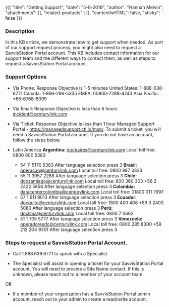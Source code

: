 {{{
  "title": "Getting Support",
  "date": "5-8-2019",
  "author": "Hannah Melvin",
  "attachments": [],
  "related-products" : [],
  "contentIsHTML": false,
  "sticky": false
}}}

### Description
In this KB article, we demonstrate how to get support when needed. As part of our support request process, you might also need to request a SavvisStation Portal account. This KB includes contact information for our support team and the different ways to contact them, as well as steps to request a SavvisStation Portal account. 

### Support Options

* Via Phone: Response Objective is 1-5 minutes
    United States: 1-888-638-6771
    Canada: 1-866-296-5335
    EMEA: 00800-7288-4743
    Asia Pacific: +65-6768-8099

* Via Email: Response Objective is less than 6 hours
    incident@centurylink.com

* Via Ticket: Response Objective is less than 1 hour
    Managed Support Portal - https://managedsupport.ctl.io/msp/. To submit a ticket, you will need a SavvisStation Portal account. If you do not have an account, follow the steps below.

* Latin America
  **Argentina:** <docbaires@centurylink.com>
  Local toll free: 0800 800 5383
  + 54 11 5170 5383
  After language selection press 3
  **Brasil:** <operacao@centurylink.com>
  Local toll free: 0800 887 3333
  + 55 11 3957 2288
  After language selection press 3
  **Chile:** <docsantiago@centurylink.com>
  Local toll free: 800 360 303
  +56 2 2422 5856
  After language selection press 3
  **Colombia:** <datacentercolombia@centurylink.com>
  Local toll free: 01800 011 7997
  + 57 1 611 9013
  After language selection press 3
  **Ecuador:** <docquito@centurylink.com>
  Local toll free: 1800 400 408
  +59 3 2400 5080
  After language selection press 3
  **Perú:** <doclima@centurylink.com>
  Local toll free: 0800 7 0662
  + 51 1 705 5777
  After language selection press 3
  **Venezuela:** <operadoresdc@centurylink.com>
  Local toll free: 0800 285 8300
  +58 212 204 9301
  After language selection press 3

### Steps to request a SavvisStation Portal Account.

* Call 1.888.638.6771 to speak with a Specialist.

* The Specialist will assist in opening a ticket for your SavvisStation Portal account. You will need to provide a Site Name contact. If this is unknown, please reach out to a member of your account team.

OR

* If a member of your organization has a SavvisStation Portal admin account, reach out to your admin to create a read/write account.
